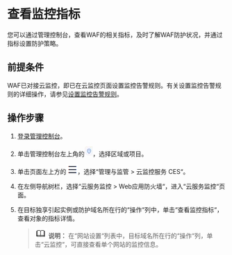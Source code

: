 # 查看监控指标<a name="waf_01_0374"></a>

您可以通过管理控制台，查看WAF的相关指标，及时了解WAF防护状况，并通过指标设置防护策略。

## 前提条件<a name="section1770677175518"></a>

WAF已对接云监控，即已在云监控页面设置监控告警规则。有关设置监控告警规则的详细操作，请参见[设置监控告警规则](设置监控告警规则.md)。

## 操作步骤<a name="section10950181292017"></a>

1.  [登录管理控制台](https://console.huaweicloud.com/?locale=zh-cn)。
2.  单击管理控制台左上角的![](figures/icon-region-132.jpg)，选择区域或项目。
3.  单击页面左上方的![](figures/icon-Service-131.png)，选择“管理与监管  \>  云监控服务 CES“。
4.  在左侧导航树栏，选择“云服务监控  \>  Web应用防火墙“，进入“云服务监控“页面。
5.  在目标独享引起实例或防护域名所在行的“操作“列中，单击“查看监控指标“，查看对象的指标详情。

    >![](public_sys-resources/icon-note.gif) **说明：** 
    >在“网站设置“列表中，目标域名所在行的“操作“列，单击“云监控“，可直接查看单个网站的监控信息。

